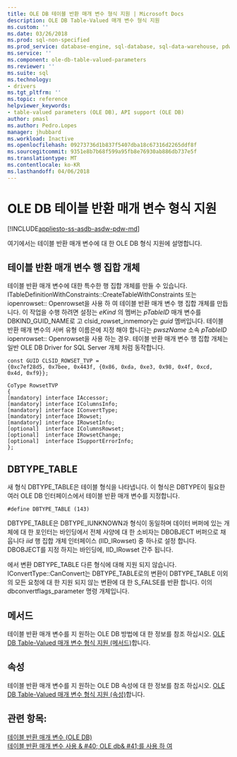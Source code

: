 ```yaml
---
title: OLE DB 테이블 반환 매개 변수 형식 지원 | Microsoft Docs
description: OLE DB Table-Valued 매개 변수 형식 지원
ms.custom: ''
ms.date: 03/26/2018
ms.prod: sql-non-specified
ms.prod_service: database-engine, sql-database, sql-data-warehouse, pdw
ms.service: ''
ms.component: ole-db-table-valued-parameters
ms.reviewer: ''
ms.suite: sql
ms.technology:
- drivers
ms.tgt_pltfrm: ''
ms.topic: reference
helpviewer_keywords:
- table-valued parameters (OLE DB), API support (OLE DB)
author: pmasl
ms.author: Pedro.Lopes
manager: jhubbard
ms.workload: Inactive
ms.openlocfilehash: 09273736d1b837f5407dba18c67316d2265ddf8f
ms.sourcegitcommit: 9351e8b7b68f599a95fb8e76930ab886db737e5f
ms.translationtype: MT
ms.contentlocale: ko-KR
ms.lasthandoff: 04/06/2018
---
```

# <a name="ole-db-table-valued-parameter-type-support"></a>OLE DB 테이블 반환 매개 변수 형식 지원
[!INCLUDE[appliesto-ss-asdb-asdw-pdw-md](../../../includes/appliesto-ss-asdb-asdw-pdw-md.md)]

  여기에서는 테이블 반환 매개 변수에 대 한 OLE DB 형식 지원에 설명합니다.  
  
## <a name="table-valued-parameter-rowset-object"></a>테이블 반환 매개 변수 행 집합 개체  
 테이블 반환 매개 변수에 대한 특수한 행 집합 개체를 만들 수 있습니다. ITableDefinitionWithConstraints::CreateTableWithConstraints 또는 iopenrowset:: Openrowset을 사용 하 여 테이블 반환 매개 변수 행 집합 개체를 만듭니다. 이 작업을 수행 하려면 설정는 *eKind* 의 멤버는 *pTableID* 매개 변수를 DBKIND_GUID_NAME로 고 clsid_rowset_inmemory는 *guid* 멤버입니다. 테이블 반환 매개 변수의 서버 유형 이름은에 지정 해야 합니다는 *pwszName* 소속 *pTableID* iopenrowset:: Openrowset을 사용 하는 경우. 테이블 반환 매개 변수 행 집합 개체는 일반 OLE DB Driver for SQL Server 개체 처럼 동작합니다.  
  
```  
const GUID CLSID_ROWSET_TVP =   
{0xc7ef28d5, 0x7bee, 0x443f, {0x86, 0xda, 0xe3, 0x98, 0x4f, 0xcd, 0x4d, 0xf9}};  
  
CoType RowsetTVP  
{  
[mandatory] interface IAccessor;  
[mandatory] interface IColumnsInfo;  
[mandatory] interface IConvertType;  
[mandatory] interface IRowset;  
[mandatory] interface IRowsetInfo;  
[optional]  interface IColumnsRowset;  
[optional]  interface IRowsetChange;  
[optional]  interface ISupportErrorInfo;  
};  
```  
  
## <a name="dbtypetable"></a>DBTYPE_TABLE  
 새 형식 DBTYPE_TABLE은 테이블 형식을 나타냅니다. 이 형식은 DBTYPE이 필요한 여러 OLE DB 인터페이스에서 테이블 반환 매개 변수를 지정합니다.  
  
```  
#define DBTYPE_TABLE (143)  
```  
  
 DBTYPE_TABLE은 DBTYPE_IUNKNOWN과 형식이 동일하며 데이터 버퍼에 있는 개체에 대 한 포인터는 바인딩에서 전체 사양에 대 한 소비자는 DBOBJECT 버퍼으로 채웁니다 *iid* 행 집합 개체 인터페이스 (IID_IRowset) 중 하나로 설정 합니다. DBOBJECT를 지정 하지는 바인딩에, IID_IRowset 간주 됩니다.  
  
 에서 변환 DBTYPE_TABLE 다른 형식에 대해 지원 되지 않습니다. IConvertType::CanConvert는 DBTYPE_TABLE로의 변환이 DBTYPE_TABLE 이외의 모든 요청에 대 한 지원 되지 않는 변환에 대 한 S_FALSE를 반환 합니다. 이의 dbconvertflags_parameter 명령 개체입니다.  
  
## <a name="methods"></a>메서드  
 테이블 반환 매개 변수를 지 원하는 OLE DB 방법에 대 한 정보를 참조 하십시오. [OLE DB Table-Valued 매개 변수 형식 지원 &#40;메서드&#41;](../../oledb/ole-db-table-valued-parameters/ole-db-table-valued-parameter-type-support-methods.md)합니다.  
  
## <a name="properties"></a>속성  
 테이블 반환 매개 변수를 지 원하는 OLE DB 속성에 대 한 정보를 참조 하십시오. [OLE DB Table-Valued 매개 변수 형식 지원 &#40;속성&#41;](../../oledb/ole-db-table-valued-parameters/ole-db-table-valued-parameter-type-support-properties.md)합니다.  
  
## <a name="see-also"></a>관련 항목:  
 [테이블 반환 매개 변수 &#40;OLE DB&#41;](../../oledb/ole-db-table-valued-parameters/table-valued-parameters-ole-db.md)   
 [테이블 반환 매개 변수 사용 & #40; OLE db& #41;를 사용 하 여](../../oledb/ole-db-how-to/use-table-valued-parameters-ole-db.md)  
  
  
